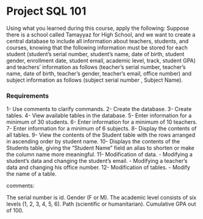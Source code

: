 # Project SQL 101

Using what you learned during this course, apply the following: 
Suppose there is a school called Tamayyaz for High School, and we want to create a central database to include all information about teachers, students, and courses, knowing that the following information must be stored for each student (student’s serial number, student’s name, date of birth, student gender, enrollment date, student email, academic level, track, student GPA) and teachers’ information as follows (teacher’s serial number, teacher’s name, date of birth, teacher’s gender, teacher’s email, office number) and subject information as follows (subject serial number , Subject Name).

### Requirements

1- Use comments to clarify commands.
2- Create the database.
3- Create tables.
4- View available tables in the database.
5- Enter information for a minimum of 30 students.
6- Enter information for a minimum of 10 teachers.
7- Enter information for a minimum of 6 subjects.
8- Display the contents of all tables.
9- View the contents of the Student table with the rows arranged in ascending order by student name.
10- Displays the contents of the Students table, giving the “Student Name” field an alias to shorten or make the column name more meaningful.
11- Modification of data.
	- Modifying a student’s data and changing the student’s email.
	- Modifying a teacher’s data and changing his office number.
12- Modification of tables.
	- Modify the name of a table.


comments:

The serial number is id.
Gender (F or M).
The academic level consists of six levels (1, 2, 3, 4, 5, 6).
Path (scientific or humanitarian).
Cumulative GPA out of 100.